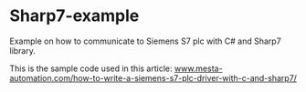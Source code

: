 # Sharp7-example

Example on how to communicate to Siemens S7 plc with C# and Sharp7 library.

This is the sample code used in this article: www.mesta-automation.com/how-to-write-a-siemens-s7-plc-driver-with-c-and-sharp7/
